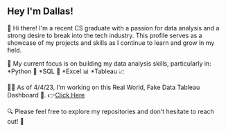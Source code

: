 ## Hey I'm Dallas!

👋 Hi there! I'm a recent CS graduate with a passion for data analysis and a strong desire to break into the tech industry. This profile serves as a showcase of my projects and skills as I continue to learn and grow in my field.

🎯 My current focus is on building my data analysis skills, particularly in:
*Python 🐍
*SQL 💾
*Excel 📊
*Tableau 📈

👨‍💻 As of 4/4/23, I'm working on this Real World, Fake Data Tableau Dashboard 🚀. 👉[Click Here](https://public.tableau.com/views/HRDashboardRWFD_16809252626350/HRDashboardLightMode?:language=en-US&:display_count=n&:origin=viz_share_link) 

🔍 Please feel free to explore my repositories and don't hesitate to reach out! 📩

<!--
**Dfria/Dfria** is a ✨ _special_ ✨ repository because its `README.md` (this file) appears on your GitHub profile.


-->
